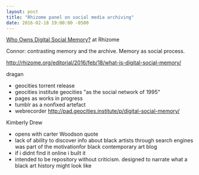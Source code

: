 ```yaml
---
layout: post
title: "Rhizome panel on social media archiving"
date: 2016-02-18 19:00:00 -0500
---
```


[Who Owns Digital Social Memory?](http://livestream.com/newmuseum/events/4837386) at Rhizome

Connor: contrasting memory and the archive. Memory as social process. 

<http://rhizome.org/editorial/2016/feb/18/what-is-digital-social-memory/>

dragan
* geocities torrent release
* geocities institute
geocities "as the social network of 1995"
* pages as works in progress
* tumblr as a nonfixed artefact
* webrecorder
<http://pad.geocities.institute/p/digital-social-memory/>

Kimberly Drew
* opens with carter Woodson quote
* lack of ability to discover info about black artists through search engines was part of the motivationfor black contemporary art blog
* if i didnt find it online i built it
* intended to be repository without criticism. designed to narrate what a black art history might look like
